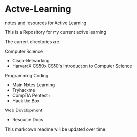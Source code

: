 # Actve-Learning
notes and resources for Active Learning


This is a Repository for my current active learning


The current directories are 

Computer Science
- Cisco-Networking
- HarvardX CS50x CS50's Introduction to Computer Science

Programming
Coding
- Main Notes
Learning
- Tryhackme
- CompTIA Pentest+
- Hack the Box

Web Development
- Resource Docs

This markdown readme will be updated over time.
